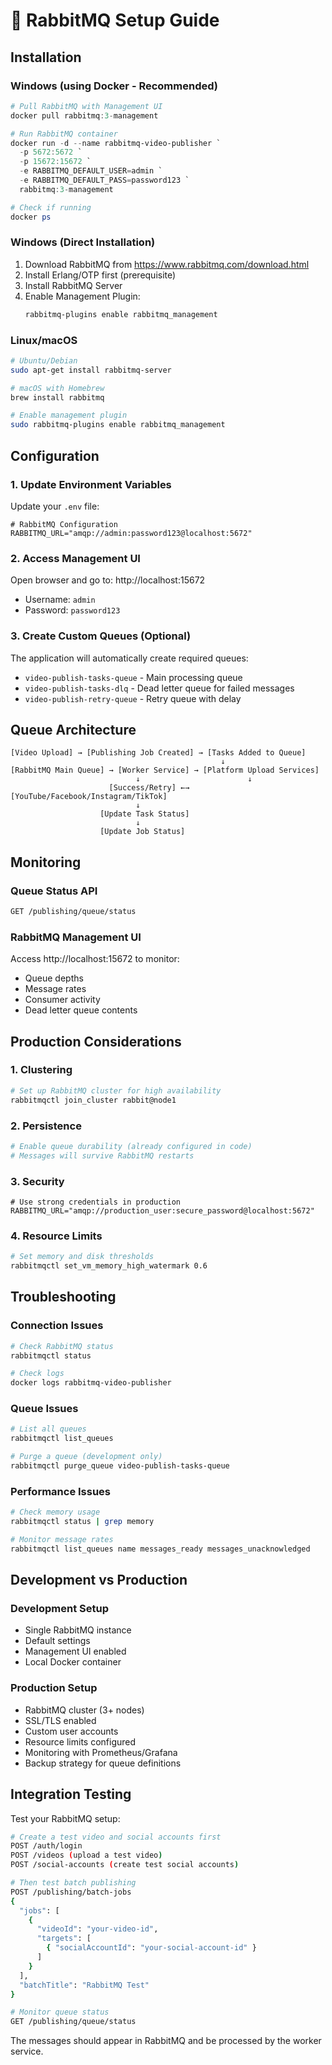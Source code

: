 # 🐰 RabbitMQ Setup Guide

## Installation

### Windows (using Docker - Recommended)

```powershell
# Pull RabbitMQ with Management UI
docker pull rabbitmq:3-management

# Run RabbitMQ container
docker run -d --name rabbitmq-video-publisher `
  -p 5672:5672 `
  -p 15672:15672 `
  -e RABBITMQ_DEFAULT_USER=admin `
  -e RABBITMQ_DEFAULT_PASS=password123 `
  rabbitmq:3-management

# Check if running
docker ps
```

### Windows (Direct Installation)

1. Download RabbitMQ from https://www.rabbitmq.com/download.html
2. Install Erlang/OTP first (prerequisite)
3. Install RabbitMQ Server
4. Enable Management Plugin:
   ```cmd
   rabbitmq-plugins enable rabbitmq_management
   ```

### Linux/macOS

```bash
# Ubuntu/Debian
sudo apt-get install rabbitmq-server

# macOS with Homebrew
brew install rabbitmq

# Enable management plugin
sudo rabbitmq-plugins enable rabbitmq_management
```

## Configuration

### 1. Update Environment Variables

Update your `.env` file:

```env
# RabbitMQ Configuration
RABBITMQ_URL="amqp://admin:password123@localhost:5672"
```

### 2. Access Management UI

Open browser and go to: http://localhost:15672
- Username: `admin`
- Password: `password123`

### 3. Create Custom Queues (Optional)

The application will automatically create required queues:
- `video-publish-tasks-queue` - Main processing queue
- `video-publish-tasks-dlq` - Dead letter queue for failed messages
- `video-publish-retry-queue` - Retry queue with delay

## Queue Architecture

```
[Video Upload] → [Publishing Job Created] → [Tasks Added to Queue]
                                               ↓
[RabbitMQ Main Queue] → [Worker Service] → [Platform Upload Services]
                            ↓                        ↓
                      [Success/Retry] ←→ [YouTube/Facebook/Instagram/TikTok]
                            ↓
                    [Update Task Status]
                            ↓
                    [Update Job Status]
```

## Monitoring

### Queue Status API

```bash
GET /publishing/queue/status
```

### RabbitMQ Management UI

Access http://localhost:15672 to monitor:
- Queue depths
- Message rates
- Consumer activity
- Dead letter queue contents

## Production Considerations

### 1. Clustering
```bash
# Set up RabbitMQ cluster for high availability
rabbitmqctl join_cluster rabbit@node1
```

### 2. Persistence
```bash
# Enable queue durability (already configured in code)
# Messages will survive RabbitMQ restarts
```

### 3. Security
```env
# Use strong credentials in production
RABBITMQ_URL="amqp://production_user:secure_password@localhost:5672"
```

### 4. Resource Limits
```bash
# Set memory and disk thresholds
rabbitmqctl set_vm_memory_high_watermark 0.6
```

## Troubleshooting

### Connection Issues
```bash
# Check RabbitMQ status
rabbitmqctl status

# Check logs
docker logs rabbitmq-video-publisher
```

### Queue Issues
```bash
# List all queues
rabbitmqctl list_queues

# Purge a queue (development only)
rabbitmqctl purge_queue video-publish-tasks-queue
```

### Performance Issues
```bash
# Check memory usage
rabbitmqctl status | grep memory

# Monitor message rates
rabbitmqctl list_queues name messages_ready messages_unacknowledged
```

## Development vs Production

### Development Setup
- Single RabbitMQ instance
- Default settings
- Management UI enabled
- Local Docker container

### Production Setup
- RabbitMQ cluster (3+ nodes)
- SSL/TLS enabled
- Custom user accounts
- Resource limits configured
- Monitoring with Prometheus/Grafana
- Backup strategy for queue definitions

## Integration Testing

Test your RabbitMQ setup:

```bash
# Create a test video and social accounts first
POST /auth/login
POST /videos (upload a test video)
POST /social-accounts (create test social accounts)

# Then test batch publishing
POST /publishing/batch-jobs
{
  "jobs": [
    {
      "videoId": "your-video-id",
      "targets": [
        { "socialAccountId": "your-social-account-id" }
      ]
    }
  ],
  "batchTitle": "RabbitMQ Test"
}

# Monitor queue status
GET /publishing/queue/status
```

The messages should appear in RabbitMQ and be processed by the worker service.
